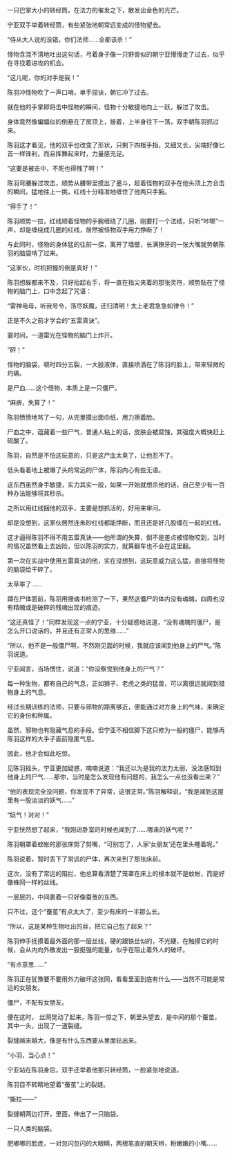 一只巴掌大小的转经筒，在法力的催发之下，散发出金色的光芒。

宁亚双手举着转经筒，有些紧张地朝常远变成的怪物望去。

“侍从大人说的没错，你们法师……全都该杀！”

怪物含混不清地吐出这句话，弓着身子像一只野兽似的朝宁亚慢慢走了过去，似乎在寻找着进攻的机会。

“这儿呢，你的对手是我！”

陈羽冲怪物吹了一声口哨，单手捏诀，朝它冲了过去。

就在他的手掌即将击中怪物的瞬间，怪物十分敏捷地向上一跃，躲过了攻击。

身体竟然像蝙蝠似的倒悬在了房顶上，接着，上半身往下一荡，双手朝陈羽抓过来。

陈羽这才看见，他的双手也改变了形状，只剩下四根手指，又细又长，尖端好像匕首一样锋利，而且挥舞起来时，力量感充足。

“这要是被击中，不死也得残了啊！”

陈羽弯腰躲过攻击，顺势从腰带里摸出了墨斗，趁着怪物的双手在他头顶上方合击的瞬间，猛地往上一挑，红线十分精准地缠住了他两只手腕。

“得手了！”

陈羽顺势一拉，红线顺着怪物的手腕缠绕了几圈，刚要打一个法结，只听“咔嚓”一声，却是缠绕成几圈的红线，居然被怪物双手用力挣断了！

与此同时，怪物的身体猛的往前一探，离开了墙壁，长满獠牙的一张大嘴就势朝陈羽的脑袋啃了过来。

“这家伙，时机把握的倒是真好！”

陈羽想躲都来不及，只好抬起右手，将一直在指尖夹着的那张灵符，顺势贴在了怪物的脑门上，口中念起了咒语：

“雷神电母，听我号令，荡尽妖魔，还归清明！太上老君急急如律令！”

正是不久之前才学会的“五雷真诀”。

霎时间，一道雷光在怪物的脑门上炸开。

“砰！”

怪物的脑袋，顿时四分五裂，一大股液体，直接喷洒在了陈羽的脸上，带来轻微的灼痛。

是尸血……这个怪物，本质上是一只僵尸。

“麻痹，失算了！”

陈羽愤愤地骂了一句，从兜里摸出面巾纸，用力擦着脸。

尸血之中，蕴藏着一些尸气，普通人粘上的话，皮肤会被腐蚀，其强度大概快赶上硫酸了。

陈羽，自然是不怕这玩意的，只是这尸血太臭了，让他忍不了。

低头看着地上被爆了头的常远的尸体，陈羽内心有些无语。

这东西虽然身手敏捷，实力其实一般，如果一开始就想杀他的话，自己至少有一百种办法能够将其秒杀。

之所以用红线捆他的双手，主要是想抓活的，好用来审问。

却是没想到，这家伙居然连朱砂红线都能挣断，而且还是好几股缠在一起的红线。

这才逼得陈羽不得不用五雷真诀——他所谓的失算，倒不是差点被怪物咬到，当时的情况虽然看上去凶险，但以陈羽的实力，就算翻车也不会在这里翻。

第一次在实战中使用五雷真诀的他，实在没想到，这玩意威力这么猛，直接将怪物的脑袋给干碎了。

太草率了……

蹲在尸体面前，陈羽用搜魂书检测了一下，果然这僵尸的体内没有魂魄，四周也没有精魄或是破碎的残魂出现的痕迹。

“这还真怪了！”同样发现这一点的宁亚，十分疑惑地说道，“没有魂魄的僵尸，是怎么开口说话的，并且还有正常人的思维……”

“所以，他不是一般僵尸啊，不然刚见面的时候，我就应该闻到他身上的尸气。”陈羽说道。

宁亚闻言，当场愣住，说道：“你没察觉到他身上的尸气？”

每一种生物，都有自己的气息，正如狮子、老虎之类的猛兽，可以离很远就闻到猎物身上的气息。

经过长期训练的法师，只要与邪物的距离够近，便能通过对方身上的气味，来确定它的身份和种属。

虽然，邪物也有隐藏气息的手段。但宁亚不相信脚下这只修为一般的僵尸，能够再陈羽这样的大手子面前隐匿气息。

因此，他才会如此吃惊。

见陈羽摇头，宁亚更加疑惑，喃喃说道：“我还以为是我的法力太弱，没法感知到他身上的尸气……那你，当时是怎么发现他有问题的，我怎么一点也没看出来？”

“他的表现完全没问题，你发现不了异常，这很正常。”陈羽解释说，“我是闻到这屋里有一股淡淡的妖气……”

“妖气！对对！”

宁亚恍然想了起来，“我刚进卧室的时候也闻到了……哪来的妖气呢？”

陈羽朝罩着蚊帐的那张床努了努嘴，“可别忘了，人家‘女朋友’还在里头睡着呢。”

陈羽说着，暂时丢下了常远的尸体，再次来到了那张床前。

这次，没有了常远的阻拦，他总算看清楚了笼罩在床上的根本就不是蚊帐，而是好像蛛网一样的丝线。

一层层的，中间裹着一只好像蚕茧的东西。

只不过，这个“蚕茧”有点太大了，至少有床的一半那么长。

“所以，这是某种生物吐出的丝，把它自己包了起来？”

陈羽伸手抚摸着最外面的那一层丝线，硬的跟铁丝似的，不光硬，在触摸它的时候，会从内向外散发出一股挺强的能量，似乎在阻止着外人的破坏。

“有点意思……”

陈羽正在犹豫要不要用外力破坏这张网，看看里面到底有什么——当然不可能是常远的女朋友。

僵尸，不配有女朋友。

便在这时， 丝网晃动了起来，陈羽一惊之下，朝里头望去，是中间的那个蚕茧，其中一头，出现了一道裂缝。

裂缝越来越大，像是有什么东西要从里面钻出来。

“小羽，当心点！”

宁亚站在陈羽身后，双手还举着他那只转经筒，一脸紧张地说道。

陈羽目不转睛地望着“蚕茧”上的裂缝。

“撕拉——”

裂缝朝两边打开，里面，伸出了一只脑袋。

一只人类的脑袋。

肥嘟嘟的脸庞，一对忽闪忽闪的大眼睛，两根笔直的朝天辫，粉嫩嫩的小嘴……
